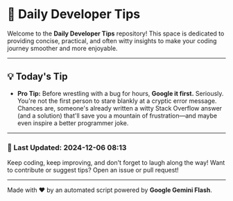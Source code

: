 
# 🌟 Daily Developer Tips

Welcome to the **Daily Developer Tips** repository! This space is dedicated to providing concise, practical, and often witty insights to make your coding journey smoother and more enjoyable.

---

## 💡 Today's Tip

- **Pro Tip:**  Before wrestling with a bug for hours,  **Google it first.**  Seriously.  You're not the first person to stare blankly at a cryptic error message.  Chances are, someone's already written a witty Stack Overflow answer (and a solution) that'll save you a mountain of frustration—and maybe even inspire a better programmer joke.

---

### 📅 Last Updated: 2024-12-06 08:13

Keep coding, keep improving, and don't forget to laugh along the way! Want to contribute or suggest tips? Open an issue or pull request!

---

Made with ❤️ by an automated script powered by **Google Gemini Flash**.
